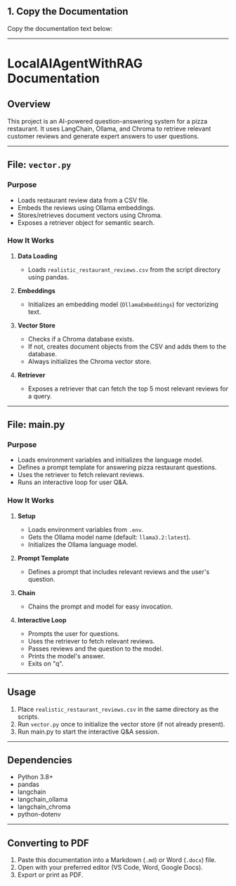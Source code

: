 ## 1. Copy the Documentation

Copy the documentation text below:

---

# LocalAIAgentWithRAG Documentation

## Overview

This project is an AI-powered question-answering system for a pizza restaurant. It uses LangChain, Ollama, and Chroma to retrieve relevant customer reviews and generate expert answers to user questions.

---

## File: `vector.py`

### Purpose

- Loads restaurant review data from a CSV file.
- Embeds the reviews using Ollama embeddings.
- Stores/retrieves document vectors using Chroma.
- Exposes a retriever object for semantic search.

### How It Works

1. **Data Loading**
   - Loads `realistic_restaurant_reviews.csv` from the script directory using pandas.

2. **Embeddings**
   - Initializes an embedding model (`OllamaEmbeddings`) for vectorizing text.

3. **Vector Store**
   - Checks if a Chroma database exists.
   - If not, creates document objects from the CSV and adds them to the database.
   - Always initializes the Chroma vector store.

4. **Retriever**
   - Exposes a retriever that can fetch the top 5 most relevant reviews for a query.

---

## File: main.py

### Purpose

- Loads environment variables and initializes the language model.
- Defines a prompt template for answering pizza restaurant questions.
- Uses the retriever to fetch relevant reviews.
- Runs an interactive loop for user Q&A.

### How It Works

1. **Setup**
   - Loads environment variables from `.env`.
   - Gets the Ollama model name (default: `llama3.2:latest`).
   - Initializes the Ollama language model.

2. **Prompt Template**
   - Defines a prompt that includes relevant reviews and the user's question.

3. **Chain**
   - Chains the prompt and model for easy invocation.

4. **Interactive Loop**
   - Prompts the user for questions.
   - Uses the retriever to fetch relevant reviews.
   - Passes reviews and the question to the model.
   - Prints the model's answer.
   - Exits on "q".

---

## Usage

1. Place `realistic_restaurant_reviews.csv` in the same directory as the scripts.
2. Run `vector.py` once to initialize the vector store (if not already present).
3. Run main.py to start the interactive Q&A session.

---

## Dependencies

- Python 3.8+
- pandas
- langchain
- langchain_ollama
- langchain_chroma
- python-dotenv

---

## Converting to PDF

1. Paste this documentation into a Markdown (`.md`) or Word (`.docx`) file.
2. Open with your preferred editor (VS Code, Word, Google Docs).
3. Export or print as PDF.

